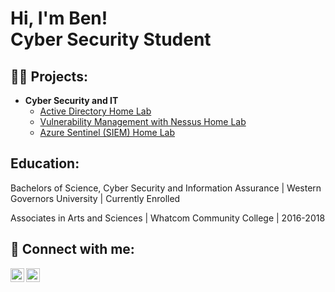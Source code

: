 <h1>Hi, I'm Ben! <br/> Cyber Security Student</h1>

<h2>👨‍💻 Projects:</h2>

- <b>Cyber Security and IT</b>
  - [Active Directory Home Lab](https://medium.com/@benjtripp/lab-active-directory-setup-using-oracle-virtualbox-adding-users-with-powershell-1ec0f7a8d221)
  - [Vulnerability Management with Nessus Home Lab](https://medium.com/@benjtripp/lab-basic-vulnerability-management-with-nessus-37e04ada1323)
  - [Azure Sentinel (SIEM) Home Lab](https://medium.com/@benjtripp/siem-beginner-lab-azure-sentinel-map-plotting-real-time-cyber-attacks-7ba78b0803b2)
<h2> Education:</h2>

Bachelors of Science, Cyber Security and Information Assurance | Western Governors University | Currently Enrolled

Associates in Arts and Sciences | Whatcom Community College | 2016-2018


<h2> 🤳 Connect with me:</h2>

[<img align="left" alt="JoshMadakor | LinkedIn" width="22px" src="https://cdn.jsdelivr.net/npm/simple-icons@v3/icons/linkedin.svg" />][linkedin]
[<img align="left" alt="JoshMadakor | Instagram" width="22px" src="https://cdn.jsdelivr.net/npm/simple-icons@v3/icons/instagram.svg" />][instagram]

[instagram]: https://www.instagram.com/btripp45/
[linkedin]: https://www.linkedin.com/in/ben-tripp/

<!--
**joshmadakor1/joshmadakor1** is a ✨ _special_ ✨ repository because its `README.md` (this file) appears on your GitHub profile.

Here are some ideas to get you started:

- 🔭 I’m currently working on ...
- 🌱 I’m currently learning ...
- 👯 I’m looking to collaborate on ...
- 🤔 I’m looking for help with ...
- 💬 Ask me about ...
- 📫 How to reach me: ...
- 😄 Pronouns: ...
- ⚡ Fun fact: ...
-->
